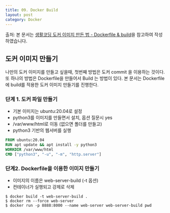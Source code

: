 ```yaml
---
title: 09. Docker Build
layout: post
category: Docker
---
```


출처: 본 문서는 [생활코딩 도커 이미지 만든 법 - Dockerfile & build](https://www.youtube.com/watch?v=0kQC19w0gTI)을 참고하여 작성하였습니다. 



## 도커 이미지 만들기

나만의 도커 이미지를 만들고 싶을때, 첫번째 방법은 도커 commit 을 이용하는 것이다. 또 하나의 방법은 Dockerfile을 만들어서 Build 는 방법이 있다.  본 문서는 Dockerfile에 build를 적용한 도커 이미지 만들기를 진행한다.

###  단계  1. 도커  파일 만들기  

* 기본 이미지는 ubuntu:20.04로 설정
* python3를 이미지를 만들면서 설치, 옵션 질문시 yes
* /var/www/html로 이동 (없으면 폴더를 만들고)
* python3 기반의 웹서버를 실행

```dockerfile
FROM ubuntu:20.04
RUN apt update && apt install -y python3
WORKDIR /var/www/html
CMD ["python3", "-u", "-m", "http.server"]
```



### 단계2. Dockerfile을 이용한 이미지 만들기

* 이미지의 이름은  web-server-build (-t 옵션)
* 컨테이너가 실행되고 강제로 삭제 

```shell
$ docker build -t web-server-build .
$ docker rm --force web-server
$ docker run -p 8888:8000 --name web-server web-server-build pwd
```

